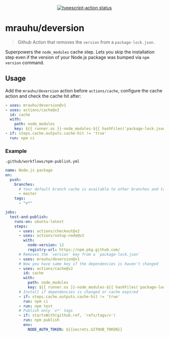 <!--suppress HtmlDeprecatedAttribute -->
<p align="center">
  <a href="https://github.com/mrauhu/deversion/actions"><img alt="typescript-action status" src="https://github.com/mrauhu/deversion/workflows/build-test/badge.svg"></a>
</p>

# mrauhu/deversion

> Github Action that removes the `version` from a `package-lock.json`.

Superpowers the `node_modules` cache step. Lets you skip the installation step even if the version of your Node.js package was bumped via `npm version` command.

## Usage

Add the `mrauhu/deversion` action before `actions/cache`, configure the cache action and check the cache hit after:

```yaml
- uses: mrauhu/deversion@v1
- uses: actions/cache@v2
  id: cache
  with:
    path: node_modules
    key: ${{ runner.os }}-node_modules-${{ hashFiles('package-lock.json') }}
- if: steps.cache.outputs.cache-hit != 'true'
  run: npm ci
```

### Example

`.github/workflows/npm-publish.yml`

```yaml
name: Node.js package
on:
  push:
    branches:
      # Your default branch cache is available to other branches and tags
      - master
    tags:
      - "v*"

jobs:
  test-and-publish:
    runs-on: ubuntu-latest
    steps:
      - uses: actions/checkout@v2
      - uses: actions/setup-node@v2
        with:
          node-version: 12
          registry-url: https://npm.pkg.github.com/
      # Removes the `version` key from a `package-lock.json`
      - uses: mrauhu/deversion@v1
      # Now you have same key if the dependencies is haven't changed
      - uses: actions/cache@v2
        id: cache
        with:
          path: node_modules
          key: ${{ runner.os }}-node_modules-${{ hashFiles('package-lock.json') }}
      # Install if dependencies is changed or cache expired
      - if: steps.cache.outputs.cache-hit != 'true'
        run: npm ci
      - run: npm test
      # Publish only `v*` tags
      - if: startsWith(github.ref, 'refs/tags/v')
        run: npm publish
        env:
          NODE_AUTH_TOKEN: ${{secrets.GITHUB_TOKEN}}
```

<!--
## TODO:

After testing you can [create a v1 tag](https://github.com/actions/toolkit/blob/master/docs/action-versioning.md) to reference the stable and latest V1 action
-->
